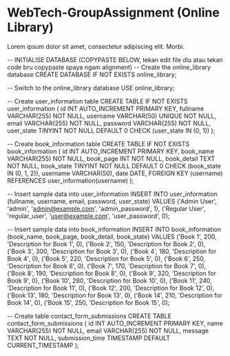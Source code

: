 # WebTech-GroupAssignment (Online Library) 
Lorem ipsum dolor sit amet, consectetur adipiscing elit. Morbi.

-- INITIALISE DATABASE (COPYPASTE BELOW, tekan edit file dlu atau tekan code bru copypaste spaya ngam alignment)
-- Create the online_library database
CREATE DATABASE IF NOT EXISTS online_library;

-- Switch to the online_library database
USE online_library;

-- Create user_information table
CREATE TABLE IF NOT EXISTS user_information (
    id INT AUTO_INCREMENT PRIMARY KEY,
    fullname VARCHAR(255) NOT NULL,
    username VARCHAR(50) UNIQUE NOT NULL,
    email VARCHAR(255) NOT NULL,
    password VARCHAR(255) NOT NULL,
    user_state TINYINT NOT NULL DEFAULT 0 CHECK (user_state IN (0, 1))
);

-- Create book_information table
CREATE TABLE IF NOT EXISTS book_information (
    id INT AUTO_INCREMENT PRIMARY KEY,
    book_name VARCHAR(255) NOT NULL,
    book_page INT NOT NULL,
    book_detail TEXT NOT NULL,
    book_state TINYINT NOT NULL DEFAULT 0 CHECK (book_state IN (0, 1, 2)),
    username VARCHAR(50),
    date DATE,
    FOREIGN KEY (username) REFERENCES user_information(username)
);

-- Insert sample data into user_information
INSERT INTO user_information (fullname, username, email, password, user_state)
VALUES
    ('Admin User', 'admin', 'admin@example.com', 'admin_password', 1),
    ('Regular User', 'regular_user', 'user@example.com', 'user_password', 0);

-- Insert sample data into book_information
INSERT INTO book_information (book_name, book_page, book_detail, book_state)
VALUES
    ('Book 1', 200, 'Description for Book 1', 0),
    ('Book 2', 150, 'Description for Book 2', 0),
    ('Book 3', 300, 'Description for Book 3', 0),
    ('Book 4', 180, 'Description for Book 4', 0),
    ('Book 5', 220, 'Description for Book 5', 0),
    ('Book 6', 250, 'Description for Book 6', 0),
    ('Book 7', 170, 'Description for Book 7', 0),
    ('Book 8', 190, 'Description for Book 8', 0),
    ('Book 9', 320, 'Description for Book 9', 0),
    ('Book 10', 280, 'Description for Book 10', 0),
    ('Book 11', 240, 'Description for Book 11', 0),
    ('Book 12', 200, 'Description for Book 12', 0),
    ('Book 13', 180, 'Description for Book 13', 0),
    ('Book 14', 210, 'Description for Book 14', 0),
    ('Book 15', 250, 'Description for Book 15', 0);
    

-- Create table contact_form_submissions 
CREATE TABLE contact_form_submissions (
    id INT AUTO_INCREMENT PRIMARY KEY,
    name VARCHAR(255) NOT NULL,
    email VARCHAR(255) NOT NULL,
    message TEXT NOT NULL,
    submission_time TIMESTAMP DEFAULT CURRENT_TIMESTAMP
);
